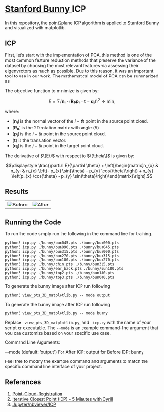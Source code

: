 # <a href="http://graphics.stanford.edu/data/3Dscanrep/"> Stanford Bunny </a> ICP
In this repository, the point2plane ICP algorithm is applied to Stanford Bunny and visualized with matplotlib.



## ICP

First, let’s start with the implementation of PCA, this method is one of the most common feature reduction methods that preserve the variance of the dataset by choosing the most relevant features via assessing their eigenvectors as much as possible. Due to this reason, it was an important tool to use in our work. The mathematical model of PCA can be summarized as 



The objective function to minimize is given by:

$$E = \sum_i \left(\mathbf{n_i} \cdot \left(\mathbf{R_\theta} \mathbf{p_i} + \mathbf{t} - \mathbf{q_j}\right)\right)^2 \rightarrow \mathrm{min},$$

where:
- $(\mathbf{n_i})$ is the normal vector of the $i-th$ point in the source point cloud.
- $(\mathbf{R_\theta})$ is the 2D rotation matrix with angle $(\theta)$.
- $(\mathbf{p_i})$ is the $i-th$ point in the source point cloud.
- $(\mathbf{t})$ is the translation vector.
- $(\mathbf{q_j})$ is the $j-th$ point in the target point cloud.

The derivative of $\(E\)$ with respect to $\(\theta\)$ is given by:

$$\displaystyle \frac{\partial E}{\partial \theta} = \left[\begin{matrix}n_{x} & n_{y} & n_{x} \left(- p_{x} \sin{\theta} - p_{y} \cos{\theta}\right) + n_{y} \left(p_{x} \cos{\theta} - p_{y} \sin{\theta}\right)\end{matrix}\right].$$





## Results


<table>
  <tr>
    <td align="center">
      <img src="https://github.com/baturalpguven/Stanford_Bunny_ICP/assets/77858949/aa91c3cf-4a26-4d56-90f9-526bd6351844" alt="Before" >
    </td>
    <td align="center">
      <img src=https://github.com/baturalpguven/Stanford_Bunny_ICP/assets/77858949/2a69f220-448b-4bff-b03d-23a137a9df61" alt="After" >
    </td>
  </tr>
</table>


## Running the Code
To run the code simply run the following in the command line for training.

```
python3 icp.py ./bunny/bun045.pts ./bunny/bun000.pts
python3 icp.py ./bunny/bun090.pts ./bunny/bun045.pts
python3 icp.py ./bunny/bun315.pts ./bunny/bun000.pts
python3 icp.py ./bunny/bun270.pts ./bunny/bun315.pts
python3 icp.py ./bunny/bun180.pts ./bunny/bun270.pts
python3 icp.py ./bunny/chin.pts ./bunny/bun315.pts
python3 icp.py ./bunny/ear_back.pts ./bunny/bun180.pts
python3 icp.py ./bunny/top2.pts ./bunny/bun180.pts
python3 icp.py ./bunny/top3.pts ./bunny/bun000.pts

```

To generate the bunny image after ICP run following

```
python3 view_pts_3D_matplotlib.py -- mode output
```

To generate the bunny image after ICP run following
```
python3 view_pts_3D_matplotlib.py -- mode bunny
```


Replace ` view_pts_3D_matplotlib.py`, and ` icp.py` with the name of your script or executable. The `--mode` is an example command-line argument that you can customize based on your specific use case.

Command Line Arguments:

--mode <str> (default: 'output')
    For After ICP: output for Before ICP: bunny


Feel free to modify the example command and arguments to match the specific command line interface of your project.



## Referances

1. <a href="https://github.com/ReillyBova/Point-Cloud-Registration/tree/master"> Point-Cloud-Registration </a>
2. <a href="https://www.youtube.com/watch?v=QWDM4cFdKrE"> Iterative Closest Point (ICP) - 5 Minutes with Cyrill </a>
3. <a href="https://nbviewer.org/github/niosus/notebooks/blob/master/icp.ipynb"> Jupyter/nbviewer/ICP </a>








